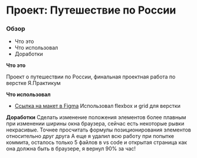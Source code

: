 # Проект: Путешествие по России

### Обзор
* Что это
* Что использовал
* Доработки

**Что это**

Проект о путешествии по России, финальная проектная работа по верстке Я.Практикум

**Что использовал**

* [Ссылка на макет в Figma](https://www.figma.com/file/5S2WSbEFL6awjVWJ0NWL8Q/Sprint-3_-Russia-_-desktop-mobile?node-id=28503%3A0)
Использовал flexbox и grid для верстки

**Доработки**
Сделать изменение положения элементов более плавным при изменении ширины окна браузера, сейчас есть некоторые рывки некрасивые.
Точнее просчитать формулы позиционирования элементов относительно друг друга
А еще я удалил всю работу при попытке коммита, осталось только 5 файлов в vs code и открытая страница как она должна быть в браузере, я вернул 90% за час!